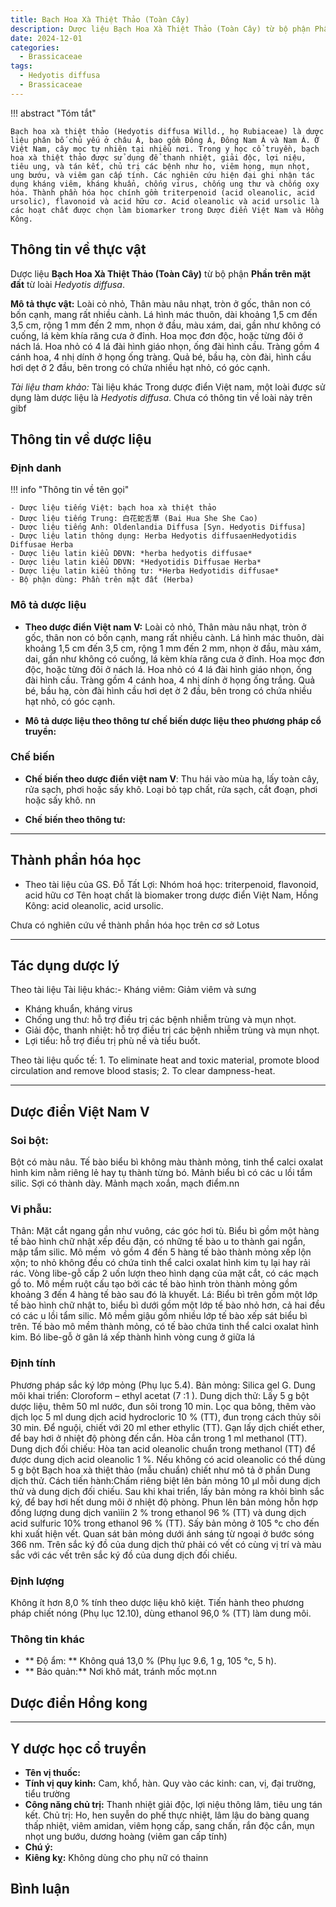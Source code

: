 ```yaml
---
title: Bạch Hoa Xà Thiệt Thảo (Toàn Cây)
description: Dược liệu Bạch Hoa Xà Thiệt Thảo (Toàn Cây) từ bộ phận Phần trên mặt đất từ loài *Hedyotis diffusa*
date: 2024-12-01
categories:
  - Brassicaceae
tags:
  - Hedyotis diffusa
  - Brassicaceae
---
```

!!! abstract "Tóm tắt"

    Bạch hoa xà thiệt thảo (Hedyotis diffusa Willd., họ Rubiaceae) là dược liệu phân bố chủ yếu ở châu Á, bao gồm Đông Á, Đông Nam Á và Nam Á. Ở Việt Nam, cây mọc tự nhiên tại nhiều nơi. Trong y học cổ truyền, bạch hoa xà thiệt thảo được sử dụng để thanh nhiệt, giải độc, lợi niệu, tiêu ung, và tán kết, chủ trị các bệnh như ho, viêm họng, mụn nhọt, ung bướu, và viêm gan cấp tính. Các nghiên cứu hiện đại ghi nhận tác dụng kháng viêm, kháng khuẩn, chống virus, chống ung thư và chống oxy hóa. Thành phần hóa học chính gồm triterpenoid (acid oleanolic, acid ursolic), flavonoid và acid hữu cơ. Acid oleanolic và acid ursolic là các hoạt chất được chọn làm biomarker trong Dược điển Việt Nam và Hồng Kông.

## Thông tin về thực vật


Dược liệu **Bạch Hoa Xà Thiệt Thảo (Toàn Cây)** từ bộ phận **Phần trên mặt đất** từ loài *Hedyotis diffusa*.

**Mô tả thực vật:** Loài cỏ nhỏ, Thân màu nâu nhạt, tròn ở gốc, thân non có bốn cạnh, mang rất nhiều cành. Lá hình mác thuôn, dài khoảng 1,5 cm đến 3,5 cm, rộng 1 mm đến 2 mm, nhọn ở đầu, màu xám, dai, gần như không có cuống, lá kèm khía răng cưa ở đỉnh. Hoa mọc đơn độc, hoặc từng đôi ở nách lá. Hoa nhỏ có 4 lá đài hình giáo nhọn, ống đài hình cầu.
Tràng gồm 4 cánh hoa, 4 nhị dính ở họng ống tràng. Quả bé, bầu hạ, còn đài, hình cầu hơi dẹt ở 2 đầu, bên trong có chứa nhiều hạt nhỏ, có góc cạnh.

*Tài liệu tham khảo:* Tài liệu khác 
Trong dược điển Việt nam, một loài được sử dụng làm dược liệu là *Hedyotis diffusa*. 
Chưa có thông tin về loài này trên gibf


## Thông tin về dược liệu 

### Định danh

!!! info "Thông tin về tên gọi"

    - Dược liệu tiếng Việt: bạch hoa xà thiệt thảo
    - Dược liệu tiếng Trung: 白花蛇舌草 (Bai Hua She She Cao)
    - Dược liệu tiếng Anh: Oldenlandia Diffusa [Syn. Hedyotis Diffusa]
    - Dược liệu latin thông dụng: Herba Hedyotis diffusaenHedyotidis Diffusae Herba
    - Dược liệu latin kiểu DĐVN: *herba hedyotis diffusae*
    - Dược liệu latin kiểu DĐVN: *Hedyotidis Diffusae Herba*
    - Dược liệu latin kiểu thông tư: *Herba Hedyotidis diffusae*
    - Bộ phận dùng: Phần trên mặt đất (Herba)

### Mô tả dược liệu 

- **Theo dược điển Việt nam V:** Loài cỏ nhỏ, Thân màu nâu nhạt, tròn ở gốc, thân non có bốn cạnh, mang rất nhiều cành. Lá hình mác thuôn, dài khoảng 1,5 cm đến 3,5 cm, rộng 1 mm đến 2 mm, nhọn ờ đầu, màu xám, dai, gần như không có cuống, lá kèm khía răng cưa ở đỉnh. Hoa mọc đơn độc, hoặc từng đôi ở nách lá. Hoa nhỏ có 4 lá đài hình giáo nhọn, ống đài hình cầu. Tràng gồm 4 cánh hoa, 4 nhị dính ở họng ống trắng. Quả bé, bầu hạ, còn đài hình cầu hơi dẹt ờ 2 đầu, bên trong có chứa nhiều hạt nhỏ, có góc cạnh.

- **Mô tả dược liệu theo thông tư chế biến dược liệu theo phương pháp cổ truyền:** 

### Chế biến 

- **Chế biến theo dược điển việt nam V**: Thu hái vào mùa hạ, lấy toàn cây, rửa sạch, phơi hoặc sấy khô. Loại bỏ tạp chất, rửa sạch, cắt đoạn, phơi hoặc sấy khô. nn

- **Chế biến theo thông tư:** 

--- 

## Thành phần hóa học

- Theo tài liệu của GS. Đỗ Tất Lợi:  Nhóm hoá học: triterpenoid, flavonoid, acid hữu cơ
Tên hoạt chất là biomaker trong dược điển Việt Nam, Hồng Kông: acid oleanolic, acid ursolic.
    
Chưa có nghiên cứu về thành phần hóa học trên cơ sở Lotus

---

## Tác dụng dược lý

Theo tài liệu Tài liệu khác:- Kháng viêm: Giảm viêm và sưng
- Kháng khuẩn, kháng virus
- Chống ung thư: hỗ trợ điều trị các bệnh nhiễm trùng và mụn nhọt.
- Giải độc, thanh nhiệt: hỗ trợ điều trị các bệnh nhiễm trùng và mụn nhọt.
- Lợi tiểu: hỗ trợ điều trị phù nề và tiểu buốt.

Theo tài liệu quốc tế: 1. To eliminate heat and toxic material, promote blood circulation and remove blood stasis; 2. To clear dampness-heat.

---

## Dược điển Việt Nam V

### Soi bột:

Bột có màu nâu. Tế bào biểu bì không màu thành mỏng, tinh thể calci oxalat hình kim nằm riêng lẻ hay tụ thành từng bó. Mảnh biểu bì có các u lồi tẩm silic. Sợi có thành dày. Mảnh mạch xoắn, mạch điểm.nn

<!-- Hình ảnh soi bột sẽ được tự động chèn vào đây sau -->

### Vi phẫu:

Thân: Mặt cắt ngang gần như vuông, các góc hơi tù. Biểu bì gồm một hàng tế bào hình chữ nhật xếp đều đặn, có những tế bào u to thành gai ngắn, mập tẩm silic. Mô mềm  vỏ gồm 4 đến 5 hàng tế bào thành mỏng xếp lộn xộn; to nhỏ không đều có chứa tinh thể calci oxalat hình kim tụ lại hay rải rác. Vòng libe-gỗ cấp 2 uốn lượn theo hình dạng của mặt cắt, có các mạch gồ to. Mô mềm ruột cấu tạo bởi các tế bào hình tròn thành mỏng gồm khoảng 3 đến 4 hàng tế bào sau đó là khuyết. Lá: Biểu bì trên gồm một lớp tế bào hình chữ nhật to, biểu bì dưới gồm một lớp tế bào nhỏ hơn, cả hai đều có các u lồi tẩm silic. Mô mềm giậu gồm nhiều lớp tế bào xếp sát biểu bì trên. Tế bào mô mềm thành mỏng, có tế bào chứa tinh thể calci oxalat hình kim. Bó libe-gỗ ờ gân lá xếp thành hình vòng cung ở giữa lá

<!-- Hình ảnh vi phẫu sẽ được tự động chèn vào đây sau -->

### Định tính

Phương pháp sắc ký lớp mỏng (Phụ lục 5.4). Bản mỏng: Silica gel G. Dung môi khai triển: Cloroform – ethyl acetat (7 :1 ). Dung dịch thử: Lấy 5 g bột dược liệu, thêm 50 ml nước, đun sôi trong 10 min. Lọc qua bông, thêm vào dịch lọc 5 ml dung dịch acid hydrocloric 10 % (TT), đun trong cách thủy sôi 30 min. Để nguội, chiết với 20 ml ether ethylic (TT). Gạn lấy dịch chiết ether, để bay hơi ở nhiệt độ phòng đến cắn. Hòa cắn trong 1 ml methanol (TT). Dung dịch đối chiếu: Hòa tan acid oleanolic chuẩn trong methanol (TT) để được dung dịch acid oleanolic 1 %. Nếu không có acid oleanolic có thể dùng 5 g bột Bạch hoa xà thiệt thảo (mẫu chuẩn) chiết như mô tả ở phần Dung dịch thử. Cách tiến hành:Chấm riêng biệt lên bản mỏng 10 µl mỗi dung dịch thử và dung dịch đối chiếu. Sau khi khai triển, lấy bản mỏng ra khỏi bình sắc ký, để bay hơi hết dung môi ở nhiệt độ phòng. Phun lên bản mỏng hỗn hợp đồng lượng dung dịch vanìỉin 2 % trong ethanol 96 % (TT) và dung dịch acid sulfuric 10% trong ethanol 96 % (TT). Sấy bản mỏng ở 105 °c cho đến khi xuất hiện vết. Quan sát bản mỏng dưới ánh sáng từ ngoại ở bước sóng 366 nm. Trên sắc ký đồ của dung dịch thử phải có vết có cùng vị trí và màu sắc với các vết trên sắc ký đồ của dung dịch đối chiếu.

### Định lượng

Không ít hơn 8,0 % tính theo dược liệu khô kiệt. Tiến hành theo phương pháp chiết nóng (Phụ lục 12.10), dùng ethanol 96,0 % (TT) làm dung môi.

### Thông tin khác 

- ** Độ ẩm: ** Không quá 13,0 % (Phụ lục 9.6, 1 g, 105 °c, 5 h).
- ** Bảo quản:** Nơi khô mát, tránh mốc mọt.nn

## Dược điển Hồng kong

<!-- PDF sẽ được tự động chèn vào đây sau -->


---

## Y dược học cổ truyền

- **Tên vị thuốc:** 
- **Tính vị quy kinh:** Cam, khổ, hàn. Quy vào các kinh: can, vị, đại trường, tiểu trường
- **Công năng chủ trị:** Thanh nhiệt giải độc, lợi niệu thông lâm, tiêu ung tán kết.
Chủ trị: Ho, hen suyễn do phế thực nhiệt, lâm lậu do bàng quang thấp nhiệt, viêm amidan, viêm họng cấp, sang chấn, rắn độc cắn, mụn nhọt ung bướu, dương hoàng (viêm gan cấp tính)
- **Chú ý:** 
- **Kiêng kỵ:** Không dùng cho phụ nữ có thainn



## Bình luận

<div id="giscus-container"></div>
<script src="https://giscus.app/client.js"
        data-repo="hoangson0787/CSDL-duoc-lieu"
        data-repo-id="R_kgDONbMRNA"
        data-category="Duoc lieu"
        data-category-id="DIC_kwDONbMRNM4ClklR"
        data-mapping="pathname"
        data-strict="0"
        data-reactions-enabled="1"
        data-emit-metadata="1"
        data-input-position="bottom"
        data-theme="light"
        data-lang="en"
        crossorigin="anonymous"
        async>
</script>

